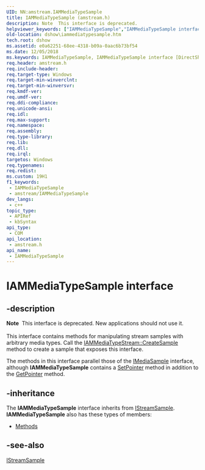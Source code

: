 ```yaml
---
UID: NN:amstream.IAMMediaTypeSample
title: IAMMediaTypeSample (amstream.h)
description: Note  This interface is deprecated.
helpviewer_keywords: ["IAMMediaTypeSample","IAMMediaTypeSample interface [DirectShow]","IAMMediaTypeSample interface [DirectShow]","described","IAMMediaTypeSampleInterface","amstream/IAMMediaTypeSample","dshow.iammediatypesample"]
old-location: dshow\iammediatypesample.htm
tech.root: dshow
ms.assetid: e0a62251-68ee-4318-b09a-0aac6b73bf54
ms.date: 12/05/2018
ms.keywords: IAMMediaTypeSample, IAMMediaTypeSample interface [DirectShow], IAMMediaTypeSample interface [DirectShow],described, IAMMediaTypeSampleInterface, amstream/IAMMediaTypeSample, dshow.iammediatypesample
req.header: amstream.h
req.include-header: 
req.target-type: Windows
req.target-min-winverclnt: 
req.target-min-winversvr: 
req.kmdf-ver: 
req.umdf-ver: 
req.ddi-compliance: 
req.unicode-ansi: 
req.idl: 
req.max-support: 
req.namespace: 
req.assembly: 
req.type-library: 
req.lib: 
req.dll: 
req.irql: 
targetos: Windows
req.typenames: 
req.redist: 
ms.custom: 19H1
f1_keywords:
 - IAMMediaTypeSample
 - amstream/IAMMediaTypeSample
dev_langs:
 - c++
topic_type:
 - APIRef
 - kbSyntax
api_type:
 - COM
api_location:
 - amstream.h
api_name:
 - IAMMediaTypeSample
---
```


# IAMMediaTypeSample interface


## -description

<div class="alert"><b>Note</b>  This interface is deprecated. New applications should not use it.</div>
<div> </div>
This interface contains methods for manipulating stream samples with arbitrary media types. Call the <a href="/windows/desktop/api/amstream/nf-amstream-iammediatypestream-createsample">IAMMediaTypeStream::CreateSample</a> method to create a sample that exposes this interface.

The methods in this interface parallel those of the <a href="/windows/desktop/api/strmif/nn-strmif-imediasample">IMediaSample</a> interface, although <b>IAMMediaTypeSample</b> contains a <a href="/windows/desktop/api/amstream/nf-amstream-iammediatypesample-setpointer">SetPointer</a> method in addition to the <a href="/windows/desktop/api/amstream/nf-amstream-iammediatypesample-getpointer">GetPointer</a> method.

## -inheritance

The <b>IAMMediaTypeSample</b> interface inherits from <a href="/windows/desktop/api/mmstream/nn-mmstream-istreamsample">IStreamSample</a>. <b>IAMMediaTypeSample</b> also has these types of members:
<ul>
<li><a href="https://docs.microsoft.com/">Methods</a></li>
</ul>

## -see-also

<a href="/windows/desktop/api/mmstream/nn-mmstream-istreamsample">IStreamSample</a>
